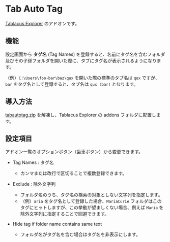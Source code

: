 # Tab Auto Tag

[Tablacus Explorer](https://tablacus.github.io/explorer.html) のアドオンです。

## 機能

設定画面から **タグ名** (Tag Names) を登録すると、名前にタグ名を含むフォルダ及びその子孫フォルダを開いた際に、タブにタグ名が表示されるようになります。

（例）`C:\Users\foo-bar\baz\qux` を開いた際の標準のタブ名は `qux` ですが、`bar` をタグ名として登録すると、タブ名は `qux (bar)` となります。

## 導入方法

[tabautotag.zip](https://github.com/kumrnm/te-tabautotag/releases/download/v1.00/tabautotag.zip) を解凍し、Tablacus Explorer の addons フォルダに配置します。

## 設定項目

アドオン一覧のオプションボタン（歯車ボタン）から変更できます。

- Tag Names : タグ名
    - カンマまたは改行で区切ることで複数登録できます。

- Exclude : 除外文字列
    - フォルダ名のうち、タグ名の検索の対象としない文字列を指定します。
    - （例）`aria` をタグ名として登録した場合、`MariaCurie` フォルダはこのタグにヒットしますが、この挙動が望ましくない場合、例えば `Maria` を除外文字列に指定することで回避できます。

- Hide tag if folder name contains same text
    - フォルダ名がタグ名を含む場合はタグ名を非表示にします。
